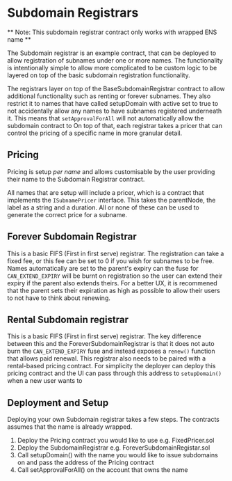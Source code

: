 # Subdomain Registrars

** Note: This subdomain registrar contract only works with wrapped ENS name **

The Subdomain registrar is an example contract, that can be deployed to allow registration of subnames under one or more names. The functionality is intentionally simple to allow more complicated to be custom logic to be layered on top of the basic subdomain registration functionality.

The registrars layer on top of the BaseSubdomainRegistrar contract to allow additional functionality such as renting or forever subnames. They also restrict it to names that have called setupDomain with active set to true to not accidentally allow any names to have subnames registered underneath it. This means that `setApprovalForAll` will not automatically allow the subdomain contract to On top of that, each registrar takes a pricer that can control the pricing of a specific name in more granular detail.

## Pricing

Pricing is setup _per name_ and allows customisable by the user providing their name to the Subdomain Registrar contract.

All names that are setup will include a pricer, which is a contract that implements the `ISubnamePricer` interface. This takes the parentNode, the label as a string and a duration. All or none of these can be used to generate the correct price for a subname.

## Forever Subdomain Registrar

This is a basic FIFS (First in first serve) registrar. The registration can take a fixed fee, or this fee can be set to 0 if you wish for subnames to be free. Names automatically are set to the parent's expiry can the fuse for `CAN_EXTEND_EXPIRY` will be burnt on registration so the user can extend their expiry if the parent also extends theirs. For a better UX, it is recommened that the parent sets their expiration as high as possible to allow their users to not have to think about renewing.

## Rental Subdomain registrar

This is a basic FIFS (First in first serve) registrar. The key difference between this and the ForeverSubdomainRegistrar is that it does not auto burn the `CAN_EXTEND_EXPIRY` fuse and instead exposes a `renew()` function that allows paid renewal. This registrar also needs to be paired with a rental-based pricing contract. For simplicity the deployer can deploy this pricing contract and the UI can pass through this address to `setupDomain()` when a new user wants to

## Deployment and Setup

Deploying your own Subdomain registrar takes a few steps. The contracts assumes that the name is already wrapped.

1. Deploy the Pricing contract you would like to use e.g. FixedPricer.sol
2. Deploy the SubdomainRegistrar e.g. ForeverSubdomainRegistar.sol
3. Call setupDomain() with the name you would like to issue subdomains on and pass the address of the Pricing contract
4. Call setApprovalForAll() on the account that owns the name
